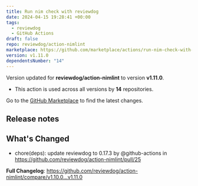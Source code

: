 ```yaml
---
title: Run nim check with reviewdog
date: 2024-04-15 19:28:41 +00:00
tags:
  - reviewdog
  - GitHub Actions
draft: false
repo: reviewdog/action-nimlint
marketplace: https://github.com/marketplace/actions/run-nim-check-with-reviewdog
version: v1.11.0
dependentsNumber: "14"
---
```



Version updated for **reviewdog/action-nimlint** to version **v1.11.0**.
- This action is used across all versions by **14** repositories.

Go to the [GitHub Marketplace](https://github.com/marketplace/actions/run-nim-check-with-reviewdog) to find the latest changes.

## Release notes

## What's Changed
* chore(deps): update reviewdog to 0.17.3 by @github-actions in https://github.com/reviewdog/action-nimlint/pull/25


**Full Changelog**: https://github.com/reviewdog/action-nimlint/compare/v1.10.0...v1.11.0
